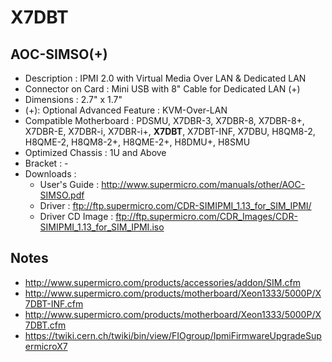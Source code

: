 # X7DBT


## AOC-SIMSO(+)
* Description : IPMI 2.0 with Virtual Media Over LAN & Dedicated LAN
* Connector on Card : Mini USB with 8" Cable for Dedicated LAN (+)
* Dimensions : 2.7" x 1.7"
* (+): Optional Advanced Feature : KVM-Over-LAN 
* Compatible Motherboard : PDSMU, X7DBR-3, X7DBR-8, X7DBR-8+, X7DBR-E, X7DBR-i, X7DBR-i+, __X7DBT__, X7DBT-INF, X7DBU, H8QM8-2, H8QME-2, H8QM8-2+, H8QME-2+, H8DMU+, H8SMU
* Optimized Chassis : 1U and Above
* Bracket : -
* Downloads : 
   * User's Guide : http://www.supermicro.com/manuals/other/AOC-SIMSO.pdf
   * Driver : ftp://ftp.supermicro.com/CDR-SIMIPMI_1.13_for_SIM_IPMI/
   * Driver CD Image : ftp://ftp.supermicro.com/CDR_Images/CDR-SIMIPMI_1.13_for_SIM_IPMI.iso

## Notes
* http://www.supermicro.com/products/accessories/addon/SIM.cfm
* http://www.supermicro.com/products/motherboard/Xeon1333/5000P/X7DBT-INF.cfm
* http://www.supermicro.com/products/motherboard/Xeon1333/5000P/X7DBT.cfm
* https://twiki.cern.ch/twiki/bin/view/FIOgroup/IpmiFirmwareUpgradeSupermicroX7
